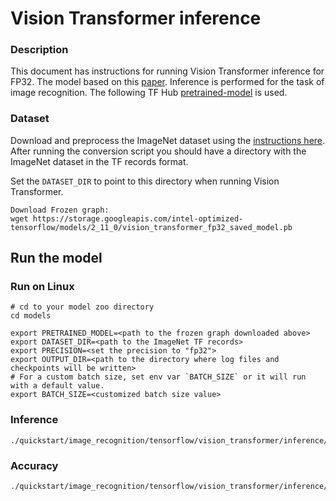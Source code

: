 <!--- 0. Title -->
# Vision Transformer inference

<!-- 10. Description -->

### Description
This document has instructions for running Vision Transformer inference for FP32. The model based on this [paper](https://arxiv.org/abs/2010.11929). Inference is performed for the task of image recognition. 
The following TF Hub [pretrained-model](https://tfhub.dev/sayakpaul/vit_b32_classification/1) is used.

### Dataset

Download and preprocess the ImageNet dataset using the [instructions here](/datasets/imagenet/README.md).
After running the conversion script you should have a directory with the
ImageNet dataset in the TF records format.

Set the `DATASET_DIR` to point to this directory when running Vision Transformer.

```
Download Frozen graph:
wget https://storage.googleapis.com/intel-optimized-tensorflow/models/2_11_0/vision_transformer_fp32_saved_model.pb

```

## Run the model

### Run on Linux
```
# cd to your model zoo directory
cd models

export PRETRAINED_MODEL=<path to the frozen graph downloaded above>
export DATASET_DIR=<path to the ImageNet TF records>
export PRECISION=<set the precision to "fp32">
export OUTPUT_DIR=<path to the directory where log files and checkpoints will be written>
# For a custom batch size, set env var `BATCH_SIZE` or it will run with a default value.
export BATCH_SIZE=<customized batch size value>
```

### Inference
```
./quickstart/image_recognition/tensorflow/vision_transformer/inference/cpu/inference.sh
```

### Accuracy
```
./quickstart/image_recognition/tensorflow/vision_transformer/inference/cpu/accuracy.sh
```


